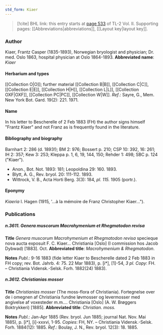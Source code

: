 ```yaml
---
std_form: Kiaer
---
```


> [!cite] BHL link: this entry starts at [page 533](https://www.biodiversitylibrary.org/page/33068775) of TL-2 Vol. II.
> Supporting pages: [[Abbreviations|abbreviations]], [[Layout key|layout key]].

### Author

Kiaer, Frantz Casper (1835-1893), Norwegian bryologist and physician; Dr. med. Oslo 1863, hospital physician at Oslo 1864-1893. 
**Abbreviated name**: *Kiaer*

#### Herbarium and types

[[Collection O|O]]; further material [[Collection B|B]], [[Collection C|C]], [[Collection E|E]], [[Collection H|H]], [[Collection L|L]], [[Collection OXF|OXF]], [[Collection PC|PC]], [[Collection W|W]].
*Ref*.: Sayre, G., Mem. New York Bot. Gard. 19(2): 221. 1971.

#### Name

In his letter to Bescherelle of 2 Feb 1883 (FH) the author signs himself "Frantz Kiaer" and not Franz as is frequently found in the literature.

#### Bibliography and biography

Barnhart 2: 286 (d. 1893!); BM 2: 976; Bossert p. 210; CSP 10: 392, 16: 261; IH 2: 357; Kew 3: 253; Kleppa p. 1, 6, 19, 144, 150; Rehder 1: 498; SBC p. 124 ("Kiaer").
- Anon., Bot. Not. 1893: 181; Leopoldina 29: 160. 1893.
- Blytt, A. G., Rev. bryol. 20: 111-112. 1893.
- Wittrock, V. B., Acta Horti Berg. 3(3): 184, *pl. 115.* 1905 (portr.).

#### Eponymy

*Kiaeria* I. Hagen (1915, '...à la mémoire de Franz Christopher Kiaer...").

### Publications

##### n.3611. Genera muscorum Macrohymenium et Rhegmatodon revisa

**Title**
*Genera muscorum Macrohymenium et Rhegmatodon revisa* specieque nova aucta exposuit F. C. Kiaer... Christiania \[Oslo\] (I commission hos Jacob Dybwad) \[1883\]. Oct.
**Abbreviated title**: *Macrohymenium & Rhegmatodon*.

**Notes**
*Publ*.: 9-16 1883 (fide letter Kiaer to Bescherelle dated 2 Feb 1883 in FH copy; rev. Bot. Jahrb. 4: 75. 22 Mar 1883), p. \[i\*\], \[1\]-54, *3 pl. Copy*: FH. – Christiania Vidensk.-Selsk. Forh. 1882(24) 1883).

##### n.3612. Christianias mosser

**Title**
*Christianias mosser* (The moss-flora of Christiania). Fortegnelse over de i omegnen af Christiania fundne løvmosser og levermosser med angivelse af voxesteder m.m.... Christiania \[Oslo\] (A. W. Brøggers Boktrykkeri) \[1885\].
**Abbreviated title**: *Christian. moss.*

**Notes**
*Publ*.: Jan-Apr 1885 (Rev. bryol. Jun 1885; journal Nat. Nov. Mai 1885), p. \[i\*\], \[i\]-xxxvi, 1-95. *Copies*: FH, NY. – Christiania Vidensk.-Selsk. Forh. 1884(12): 1885.
*Ref*.: Boulay, J. N., Rev. bryol. 12(3): 18. 1885.

